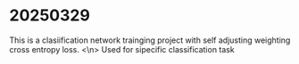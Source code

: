 # 20250329

This is a clasiification network trainging project with self adjusting weighting cross entropy loss. <\n>
Used for sipecific classification task
